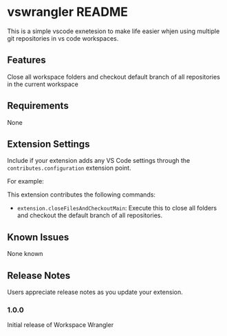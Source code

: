# vswrangler README

This is a simple vscode exnetesion to make life easier whjen using multiple git repositories in vs code workspaces.

## Features

Close all workspace folders and checkout default branch of all repositories in the current workspace

## Requirements

None

## Extension Settings

Include if your extension adds any VS Code settings through the `contributes.configuration` extension point.

For example:

This extension contributes the following commands:

- `extension.closeFilesAndCheckoutMain`: Execute this to close all folders and checkout the default branch of all repositories.

## Known Issues

None known

## Release Notes

Users appreciate release notes as you update your extension.

### 1.0.0

Initial release of Workspace Wrangler
